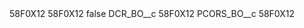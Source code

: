 <?xml version="1.0" encoding="UTF-8"?>
<CustomMetadata xmlns="http://soap.sforce.com/2006/04/metadata" xmlns:xsi="http://www.w3.org/2001/XMLSchema-instance" xmlns:xsd="http://www.w3.org/2001/XMLSchema">
    <description>58F0X12</description>
    <label>58F0X12</label>
    <protected>false</protected>
    <values>
        <field>DCR_BO__c</field>
        <value xsi:type="xsd:string">58F0X12</value>
    </values>
    <values>
        <field>PCORS_BO__c</field>
        <value xsi:type="xsd:string">58F0X12</value>
    </values>
</CustomMetadata>
